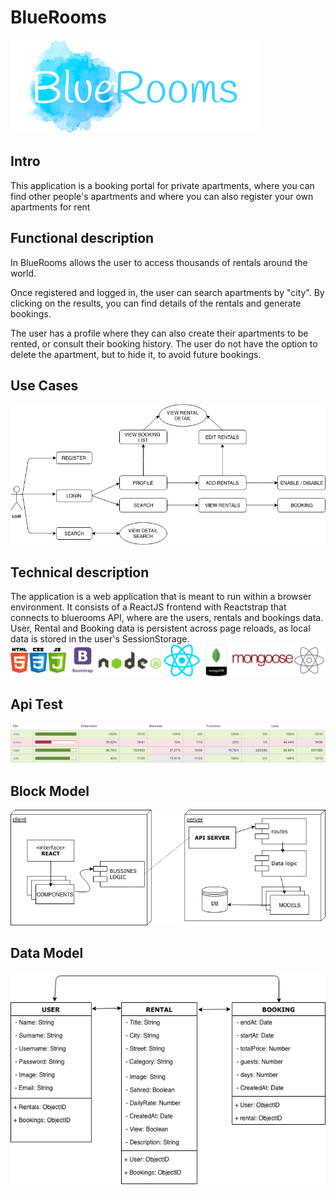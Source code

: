 # BlueRooms

![](images/logo.png)

## Intro
This application is a booking portal for private apartments, where you can find other people's apartments and where you can also register your own apartments for rent

## Functional description
In BlueRooms allows the user to access thousands of rentals around the world.

Once registered and logged in, the user can search apartments by "city". By clicking on the results, you can find details of the rentals and generate bookings.

The user has a profile where they can also create their apartments to be rented, or consult their booking history. The user do not have the option to delete the apartment, but to hide it, to avoid future bookings.


## Use Cases

![](images/use-cases.png)

## Technical description

The application is a web application that is meant to run within a browser environment. It consists of a ReactJS frontend with Reactstrap that connects to bluerooms API, where are the users, rentals and bookings data.
User, Rental and Booking data is persistent across page reloads, as local data is stored in the user's SessionStorage.
![](images/slidesLogos.png)

## Api Test

![](images/NYC.png)

## Block Model

![](images/block-model.png)

## Data Model

![](images/data-model.png)